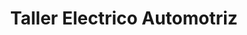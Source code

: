 ---
title: "Taller Electrico Automotriz"
url: /la-paz/taller-electrico-automotriz/
shop: Autowerkstatt
---
